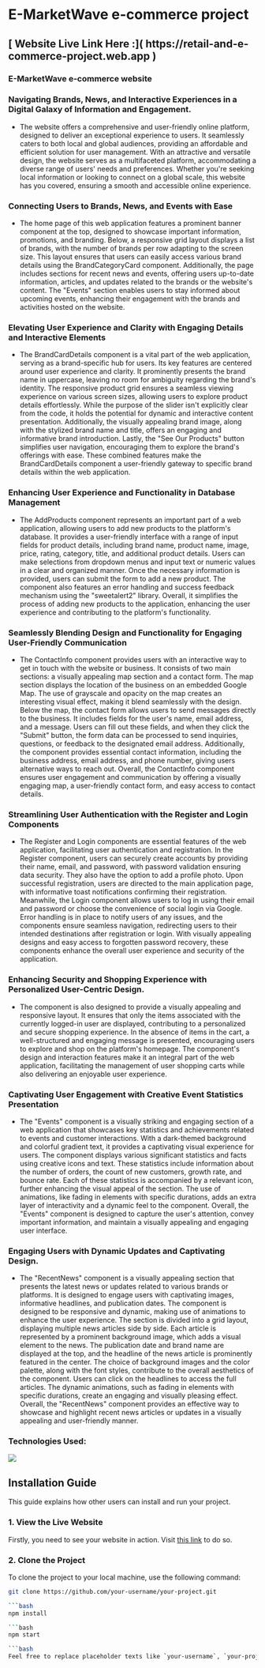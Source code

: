 # E-MarketWave e-commerce project

<h2>[ Website Live Link Here :]( https://retail-and-e-commerce-project.web.app )</h2>

<h3>E-MarketWave e-commerce website </h3>

<h3>Navigating Brands, News, and Interactive Experiences in a Digital Galaxy of Information and Engagement.</h3>

- The website offers a comprehensive and user-friendly online platform, designed to deliver an exceptional experience to users. It seamlessly caters to both local and global audiences, providing an affordable and efficient solution for user management. With an attractive and versatile design, the website serves as a multifaceted platform, accommodating a diverse range of users' needs and preferences. Whether you're seeking local information or looking to connect on a global scale, this website has you covered, ensuring a smooth and accessible online experience.
  
<h3> Connecting Users to Brands, News, and Events with Ease</h3>

- The home page of this web application features a prominent banner component at the top, designed to showcase important information, promotions, and branding. Below, a responsive grid layout displays a list of brands, with the number of brands per row adapting to the screen size. This layout ensures that users can easily access various brand details using the BrandCategoryCard component. Additionally, the page includes sections for recent news and events, offering users up-to-date information, articles, and updates related to the brands or the website's content. The "Events" section enables users to stay informed about upcoming events, enhancing their engagement with the brands and activities hosted on the website.

<h3>Elevating User Experience and Clarity with Engaging Details and Interactive Elements</h3>

- The BrandCardDetails component is a vital part of the web application, serving as a brand-specific hub for users. Its key features are centered around user experience and clarity. It prominently presents the brand name in uppercase, leaving no room for ambiguity regarding the brand's identity. The responsive product grid ensures a seamless viewing experience on various screen sizes, allowing users to explore product details effortlessly. While the purpose of the slider isn't explicitly clear from the code, it holds the potential for dynamic and interactive content presentation. Additionally, the visually appealing brand image, along with the stylized brand name and title, offers an engaging and informative brand introduction. Lastly, the "See Our Products" button simplifies user navigation, encouraging them to explore the brand's offerings with ease. These combined features make the BrandCardDetails component a user-friendly gateway to specific brand details within the web application.

<h3>Enhancing User Experience and Functionality in Database Management</h3>

- The AddProducts component represents an important part of a web application, allowing users to add new products to the platform's database. It provides a user-friendly interface with a range of input fields for product details, including brand name, product name, image, price, rating, category, title, and additional product details. Users can make selections from dropdown menus and input text or numeric values in a clear and organized manner. Once the necessary information is provided, users can submit the form to add a new product. The component also features an error handling and success feedback mechanism using the "sweetalert2" library. Overall, it simplifies the process of adding new products to the application, enhancing the user experience and contributing to the platform's functionality.

<h3>Seamlessly Blending Design and Functionality for Engaging User-Friendly Communication</h3>

- The ContactInfo component provides users with an interactive way to get in touch with the website or business. It consists of two main sections: a visually appealing map section and a contact form. The map section displays the location of the business on an embedded Google Map. The use of grayscale and opacity on the map creates an interesting visual effect, making it blend seamlessly with the design. Below the map, the contact form allows users to send messages directly to the business. It includes fields for the user's name, email address, and a message. Users can fill out these fields, and when they click the "Submit" button, the form data can be processed to send inquiries, questions, or feedback to the designated email address. Additionally, the component provides essential contact information, including the business address, email address, and phone number, giving users alternative ways to reach out. Overall, the ContactInfo component ensures user engagement and communication by offering a visually engaging map, a user-friendly contact form, and easy access to contact details.

<h3>Streamlining User Authentication with the Register and Login Components</h3>

- The Register and Login components are essential features of the web application, facilitating user authentication and registration. In the Register component, users can securely create accounts by providing their name, email, and password, with password validation ensuring data security. They also have the option to add a profile photo. Upon successful registration, users are directed to the main application page, with informative toast notifications confirming their registration. Meanwhile, the Login component allows users to log in using their email and password or choose the convenience of social login via Google. Error handling is in place to notify users of any issues, and the components ensure seamless navigation, redirecting users to their intended destinations after registration or login. With visually appealing designs and easy access to forgotten password recovery, these components enhance the overall user experience and security of the application.

<h3>Enhancing Security and Shopping Experience with Personalized User-Centric Design.</h3>

- The component is also designed to provide a visually appealing and responsive layout. It ensures that only the items associated with the currently logged-in user are displayed, contributing to a personalized and secure shopping experience. In the absence of items in the cart, a well-structured and engaging message is presented, encouraging users to explore and shop on the platform's homepage. The component's design and interaction features make it an integral part of the web application, facilitating the management of user shopping carts while also delivering an enjoyable user experience.

<h3> Captivating User Engagement with Creative Event Statistics Presentation</h3>

- The "Events" component is a visually striking and engaging section of a web application that showcases key statistics and achievements related to events and customer interactions. With a dark-themed background and colorful gradient text, it provides a captivating visual experience for users. The component displays various significant statistics and facts using creative icons and text. These statistics include information about the number of orders, the count of new customers, growth rate, and bounce rate. Each of these statistics is accompanied by a relevant icon, further enhancing the visual appeal of the section. The use of animations, like fading in elements with specific durations, adds an extra layer of interactivity and a dynamic feel to the component. Overall, the "Events" component is designed to capture the user's attention, convey important information, and maintain a visually appealing and engaging user interface.

<h3>Engaging Users with Dynamic Updates and Captivating Design.</h3>

- The "RecentNews" component is a visually appealing section that presents the latest news or updates related to various brands or platforms. It is designed to engage users with captivating images, informative headlines, and publication dates. The component is designed to be responsive and dynamic, making use of animations to enhance the user experience. The section is divided into a grid layout, displaying multiple news articles side by side. Each article is represented by a prominent background image, which adds a visual element to the news. The publication date and brand name are displayed at the top, and the headline of the news article is prominently featured in the center. The choice of background images and the color palette, along with the font styles, contribute to the overall aesthetics of the component. Users can click on the headlines to access the full articles. The dynamic animations, such as fading in elements with specific durations, create an engaging and visually pleasing effect. Overall, the "RecentNews" component provides an effective way to showcase and highlight recent news articles or updates in a visually appealing and user-friendly manner.


<h3>Technologies Used:</h3>
<p align="left">
  <a href="https://skillicons.dev">
    <img src="https://skillicons.dev/icons?i=vscode,html,css,js,tailwind,react,firebase,express,mongodb,nodejs,git,github" />
  </a>
</p>


## Installation Guide

This guide explains how other users can install and run your project.

### 1. View the Live Website

Firstly, you need to see your website in action. Visit [this link](https://github.com/ahmedraza069/retail-and-e-commerce-website-client-side/tree/main) to do so.

### 2. Clone the Project

To clone the project to your local machine, use the following command:

```bash
git clone https://github.com/your-username/your-project.git

```bash
npm install

```bash
npm start

```bash
Feel free to replace placeholder texts like `your-username`, `your-project`, and `your-website-url.com` with the actual information relevant to your project.














